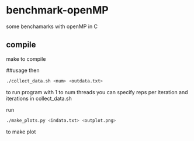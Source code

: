 # benchmark-openMP
some benchamarks with openMP in C

## compile
make to compile

##usage 
then 
```bash
./collect_data.sh <num> <outdata.txt> 
```
to run program with 1 to num threads
you can specify reps per iteration and iterations in collect\_data.sh

run 
```bash
./make_plots.py <indata.txt> <outplot.png>
```
to make plot
